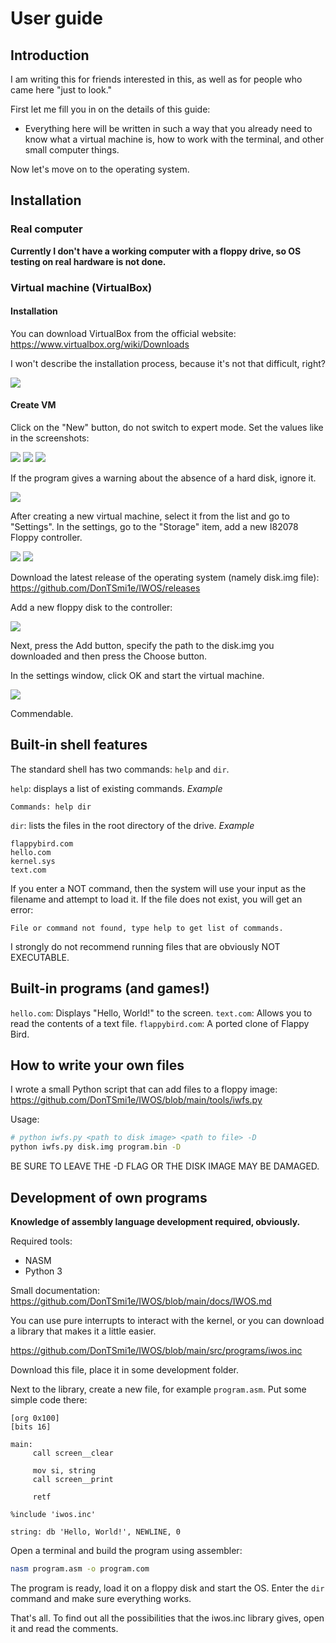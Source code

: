 # User guide

## Introduction
I am writing this for friends interested in this, as well as for people who came here "just to look."

First let me fill you in on the details of this guide:
- Everything here will be written in such a way that you already need to know what a virtual machine is, how to work with the terminal, and other small computer things.

Now let's move on to the operating system.

## Installation
### Real computer
**Currently I don't have a working computer with a floppy drive, so OS testing on real hardware is not done.**

### Virtual machine (VirtualBox)
#### Installation
You can download VirtualBox from the official website: https://www.virtualbox.org/wiki/Downloads

I won't describe the installation process, because it's not that difficult, right?

![](screenshots/userguide/1.png)

#### Create VM
Click on the "New" button, do not switch to expert mode. Set the values like in the screenshots:

![](screenshots/userguide/2.png)
![](screenshots/userguide/3.png)
![](screenshots/userguide/4.png)

If the program gives a warning about the absence of a hard disk, ignore it.

![](screenshots/userguide/5.png)

After creating a new virtual machine, select it from the list and go to "Settings".
In the settings, go to the "Storage" item, add a new I82078 Floppy controller.

![](screenshots/userguide/6.png)
![](screenshots/userguide/7.png)

Download the latest release of the operating system (namely disk.img file): https://github.com/DonTSmi1e/IWOS/releases

Add a new floppy disk to the controller:

![](screenshots/userguide/8.png)

Next, press the Add button, specify the path to the disk.img you downloaded and then press the Choose button.

In the settings window, click OK and start the virtual machine.

![](screenshots/userguide/9.png)

Commendable.

## Built-in shell features
The standard shell has two commands: `help` and `dir`.

`help`: displays a list of existing commands.
*Example*
```
Commands: help dir
```

`dir`: lists the files in the root directory of the drive.
*Example*
```
flappybird.com
hello.com
kernel.sys
text.com
```

If you enter a NOT command, then the system will use your input as the filename and attempt to load it. If the file does not exist, you will get an error:
```
File or command not found, type help to get list of commands.
```

I strongly do not recommend running files that are obviously NOT EXECUTABLE.

## Built-in programs (and games!)
`hello.com`: Displays "Hello, World!" to the screen.
`text.com`: Allows you to read the contents of a text file.
`flappybird.com`: A ported clone of Flappy Bird.

## How to write your own files
I wrote a small Python script that can add files to a floppy image: https://github.com/DonTSmi1e/IWOS/blob/main/tools/iwfs.py

Usage:
```bash
# python iwfs.py <path to disk image> <path to file> -D
python iwfs.py disk.img program.bin -D
```
BE SURE TO LEAVE THE -D FLAG OR THE DISK IMAGE MAY BE DAMAGED.

## Development of own programs
**Knowledge of assembly language development required, obviously.**

Required tools:
- NASM
- Python 3

Small documentation: https://github.com/DonTSmi1e/IWOS/blob/main/docs/IWOS.md

You can use pure interrupts to interact with the kernel, or you can download a library that makes it a little easier.

https://github.com/DonTSmi1e/IWOS/blob/main/src/programs/iwos.inc

Download this file, place it in some development folder.

Next to the library, create a new file, for example `program.asm`.
Put some simple code there:
```x86asm
[org 0x100]
[bits 16]

main:
     call screen__clear

     mov si, string
     call screen__print

     retf

%include 'iwos.inc'

string: db 'Hello, World!', NEWLINE, 0
```

Open a terminal and build the program using assembler:
```bash
nasm program.asm -o program.com
```

The program is ready, load it on a floppy disk and start the OS. Enter the `dir` command and make sure everything works.

That's all. To find out all the possibilities that the iwos.inc library gives, open it and read the comments.
